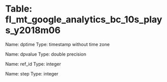 Table: fl_mt_google_analytics_bc_10s_plays_y2018m06
===================================================

Name: dptime
Type: timestamp without time zone

Name: dpvalue
Type: double precision

Name: ref_id
Type: integer

Name: step
Type: integer

